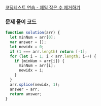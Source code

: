 [코딩테스트 연습 - 제일 작은 수 제거하기](https://school.programmers.co.kr/learn/courses/30/lessons/12935)

### 문제 풀이 코드

```jsx
function solution(arr) {
  let minNum = arr[0];
  var answer = [];
  let newidx = 0;
  if (1 === arr.length) return [-1];
  for (let i = 1; i < arr.length; i++) {
    if (minNum > arr[i]) {
      minNum = arr[i];
      newidx = i;
    }
  }
  arr.splice(newidx, 1);
  answer = arr;
  return answer;
}
```